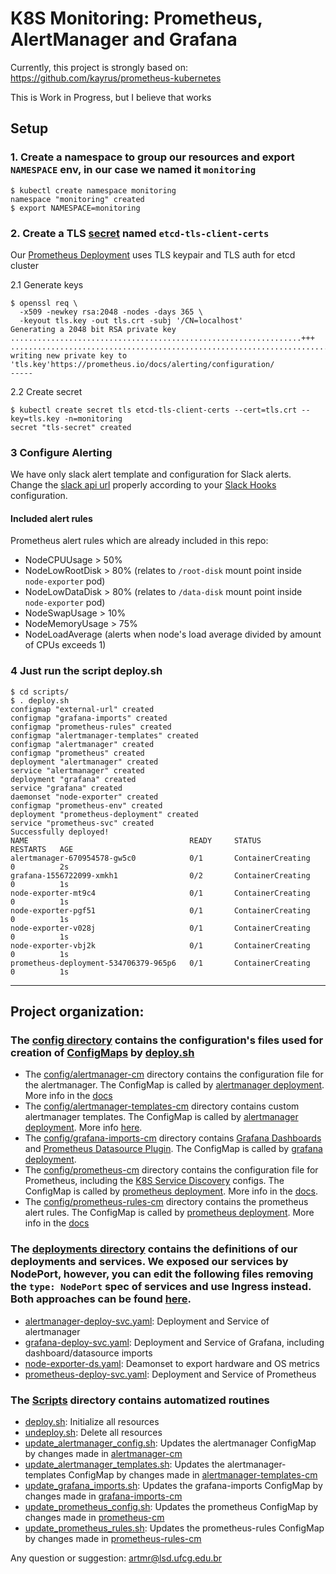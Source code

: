 # K8S Monitoring: Prometheus, AlertManager and Grafana

Currently, this project is strongly based on: https://github.com/kayrus/prometheus-kubernetes

This is Work in Progress, but I believe that works

## Setup

### 1. Create a namespace to group our resources and export `NAMESPACE` env, in our case we named it `monitoring`
```
$ kubectl create namespace monitoring
namespace "monitoring" created
$ export NAMESPACE=monitoring
```

### 2. Create a TLS [secret](https://kubernetes.io/docs/user-guide/secrets/#overview-of-secrets) named `etcd-tls-client-certs` 
Our [Prometheus Deployment](/deployments/prometheus-deploy-svc.yaml#L63) uses TLS keypair and TLS auth for etcd cluster

2.1  Generate keys

```
$ openssl req \
  -x509 -newkey rsa:2048 -nodes -days 365 \
  -keyout tls.key -out tls.crt -subj '/CN=localhost'
Generating a 2048 bit RSA private key
.................................................................+++
............................................................................................+++
writing new private key to 'tls.key'https://prometheus.io/docs/alerting/configuration/
-----
```

2.2 Create secret
```
$ kubectl create secret tls etcd-tls-client-certs --cert=tls.crt --key=tls.key -n=monitoring
secret "tls-secret" created
```

### 3 Configure Alerting

We have only slack alert template and configuration for Slack alerts. Change the [slack api url](/config/alertmanager-cm/config.yml#L5) properly according to your [Slack Hooks](https://api.slack.com/incoming-webhooks) configuration.

#### Included alert rules

Prometheus alert rules which are already included in this repo:

* NodeCPUUsage > 50%
* NodeLowRootDisk > 80% (relates to `/root-disk` mount point inside `node-exporter` pod)
* NodeLowDataDisk > 80% (relates to `/data-disk` mount point inside `node-exporter` pod)
* NodeSwapUsage > 10%
* NodeMemoryUsage > 75%
* NodeLoadAverage (alerts when node's load average divided by amount of CPUs exceeds 1)

### 4 Just run the script deploy.sh  
```
$ cd scripts/
$ . deploy.sh 
configmap "external-url" created
configmap "grafana-imports" created
configmap "prometheus-rules" created
configmap "alertmanager-templates" created
configmap "alertmanager" created
configmap "prometheus" created
deployment "alertmanager" created
service "alertmanager" created
deployment "grafana" created
service "grafana" created
daemonset "node-exporter" created
configmap "prometheus-env" created
deployment "prometheus-deployment" created
service "prometheus-svc" created
Successfully deployed!
NAME                                    READY     STATUS              RESTARTS   AGE
alertmanager-670954578-gw5c0            0/1       ContainerCreating   0          2s
grafana-1556722099-xmkh1                0/2       ContainerCreating   0          1s
node-exporter-mt9c4                     0/1       ContainerCreating   0          1s
node-exporter-pgf51                     0/1       ContainerCreating   0          1s
node-exporter-v028j                     0/1       ContainerCreating   0          1s
node-exporter-vbj2k                     0/1       ContainerCreating   0          1s
prometheus-deployment-534706379-965p6   0/1       ContainerCreating   0          1s

```

___
## Project organization:

### The [config directory](/config) contains the configuration's files used for creation of [ConfigMaps](https://kubernetes.io/docs/user-guide/configmap/) by [deploy.sh](scripts/deploy.sh) 

* The [config/alertmanager-cm](/config/alertmanager-cm) directory contains the configuration file for the alertmanager. The ConfigMap is called by [alertmanager deployment](/deployments/alertmanager-deploy-svc.yaml#L41). More info in the [docs](https://prometheus.io/docs/alerting/configuration/)
* The [config/alertmanager-templates-cm](/config/alertmanager-templates-cm) directory contains custom alertmanager templates. The ConfigMap is called by [alertmanager deployment](/deployments/alertmanager-deploy-svc.yaml#L44). More info [here](https://prometheus.io/blog/2016/03/03/custom-alertmanager-templates/).
* The [config/grafana-imports-cm](/config/grafana-imports-cm) directory contains [Grafana Dashboards](https://grafana.com/dashboards) and [Prometheus Datasource Plugin](https://grafana.com/plugins/prometheus). The ConfigMap is called by [grafana deployment](/deployments/grafana-deploy-svc.yaml#L84). 
* The [config/prometheus-cm](/config/prometheus-cm) directory contains the configuration file for Prometheus, including the [K8S Service Discovery](https://prometheus.io/docs/operating/configuration/#kubernetes_sd_config) configs. The ConfigMap is called by [prometheus deployment](/deployments/prometheus-deploy-svc.yaml#L70). More info in the [docs](https://prometheus.io/docs/operating/configuration/). 
* The [config/prometheus-rules-cm](/config/prometheus-rules-cm) directory contains the prometheus alert rules. The ConfigMap is called by [prometheus deployment](/deployments/prometheus-deploy-svc.yaml#L73). More info in the [docs](https://prometheus.io/docs/alerting/rules/)

### The [deployments directory](/deployments) contains the definitions of our deployments and services. We exposed our services by NodePort, however, you can edit the following files removing the `type: NodePort` spec of services and use Ingress instead. Both approaches can be found [here](https://github.com/arthur0/exposing-k8s-svc). 

* [alertmanager-deploy-svc.yaml](/deployments/alertmanager-deploy-svc.yaml):  Deployment and Service of alertmanager 
* [grafana-deploy-svc.yaml](/deployments/grafana-deploy-svc.yaml):  Deployment and Service of Grafana, including dashboard/datasource imports 
* [node-exporter-ds.yaml](/deployments/node-exporter-ds.yaml):  Deamonset to export hardware and OS metrics 
* [prometheus-deploy-svc.yaml](/deployments/prometheus-deploy-svc.yaml): Deployment and Service of Prometheus 

### The [Scripts](/scripts) directory contains automatized routines 

* [deploy.sh](/scripts/deploy.sh): Initialize all resources
* [undeploy.sh](/scripts/undeploy.sh):  Delete all resources
* [update_alertmanager_config.sh](/scripts/update_alertmanager_config.sh): Updates the alertmanager ConfigMap by changes made in [alertmanager-cm](/config/alertmanager-cm)
* [update_alertmanager_templates.sh](/scripts/update_alertmanager_templates.sh): Updates the alertmanager-templates ConfigMap by changes made in [alertmanager-templates-cm](/config/alertmanager-templates-cm)
* [update_grafana_imports.sh](/scripts/update_grafana_imports.sh): Updates the grafana-imports ConfigMap by changes made in [grafana-imports-cm](/config/grafana-imports-cm)
* [update_prometheus_config.sh](/scripts/update_prometheus_config.sh): Updates the prometheus ConfigMap by changes made in [prometheus-cm](/config/prometheus-cm)
* [update_prometheus_rules.sh](/scripts/update_prometheus_rules.sh): Updates the prometheus-rules ConfigMap by changes made in [prometheus-rules-cm](/config/prometheus-rules-cm)


Any question or suggestion: artmr@lsd.ufcg.edu.br
